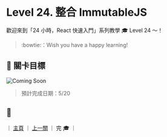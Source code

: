 # Level 24. 整合 ImmutableJS

歡迎來到「24 小時，React 快速入門」系列教學 :mortar_board: Level 24 ～！
> :bowtie:：Wish you have a happy learning!


## :checkered_flag: 關卡目標

![Coming Soon](http://www.pixelpalette.com.au/wp-content/uploads/2015/04/COMING-SOON.gif)

> 預計完成日期：5/20


## :rocket:

｜ [主頁](../) ｜ [上一關](../level-23_redux-connect-view) ｜ 完 :mortar_board: ｜
